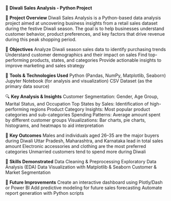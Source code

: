 🎇 **Diwali Sales Analysis - Python Project**

📌 **Project Overview**
Diwali Sales Analysis is a Python-based data analysis project aimed at uncovering business insights from a retail sales dataset during the festive Diwali season. The goal is to help businesses understand customer behavior, product preferences, and key factors that drive revenue during this peak shopping period.

🎯 **Objectives**
Analyze Diwali season sales data to identify purchasing trends
Understand customer demographics and their impact on sales
Find top-performing products, states, and categories
Provide actionable insights to improve marketing and sales strategy

🧰 **Tools & Technologies Used**
Python (Pandas, NumPy, Matplotlib, Seaborn)
Jupyter Notebook (for analysis and visualization)
CSV Dataset (as the primary data source)

🔍 **Key Analysis & Insights**
Customer Segmentation: Gender, Age Group, Marital Status, and Occupation
Top States by Sales: Identification of high-performing regions
Product Category Insights: Most popular product categories and sub-categories
Spending Patterns: Average amount spent by different customer groups
Visualizations: Bar charts, pie charts, histograms, and heatmaps to aid interpretation

🚀 **Key Outcomes**
Males and individuals aged 26–35 are the major buyers during Diwali
Uttar Pradesh, Maharashtra, and Karnataka lead in total sales amount
Electronic accessories and clothing are the most preferred categories
Unmarried customers tend to spend more during Diwali

🧠 **Skills Demonstrated**
Data Cleaning & Preprocessing
Exploratory Data Analysis (EDA)
Data Visualization with Matplotlib & Seaborn
Customer & Market Segmentation

📌 **Future Improvements**
Create an interactive dashboard using Plotly/Dash or Power BI
Add predictive modeling for future sales forecasting
Automate report generation with Python scripts
